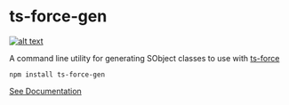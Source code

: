 # ts-force-gen

[![alt text](https://img.shields.io/npm/v/ts-force-gen.svg)](https://www.npmjs.com/package/ts-force-gen)

A command line utility for generating SObject classes to use with [ts-force](https://www.npmjs.com/package/ts-force)

`npm install ts-force-gen`

[See Documentation](https://app.gitbook.com/@cjonas/s/ts-force)
